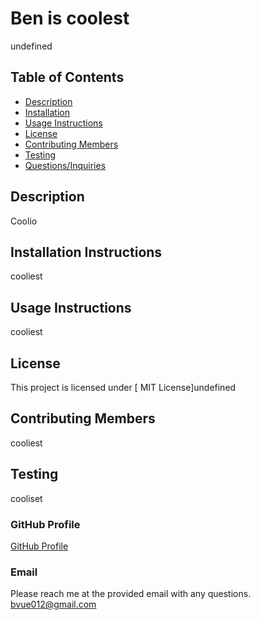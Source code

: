 # Ben is coolest
  undefined

  ## Table of Contents
  * [Description](#Description)
  * [Installation](#Installation-Instructions)
  * [Usage Instructions](#Usage-Instructions)
  * [License](#license)
  * [Contributing Members](#Contributing-Members)
  * [Testing](#Testing)    
  * [Questions/Inquiries](#Questions/Inquiries)

  ## Description
  Coolio

  ## Installation Instructions 
  cooliest

  ## Usage Instructions
  cooliest

  ## License
    
  This project is licensed under [ MIT License]undefined

  ## Contributing Members
  cooliest

  ## Testing 
   cooliset

  ### GitHub Profile
  [GitHub Profile](http://github.com/benyvue)

  ### Email
  Please reach me at the provided email with any questions. bvue012@gmail.com
  
